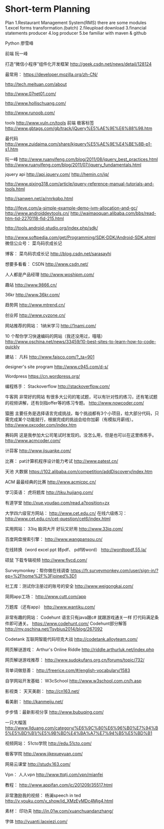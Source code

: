 # Short-term Planning
Plan
1.Restaurant Management System(RMS)
there are some modules
1.excel forms transformation.(batch)
2.fileupload download
3.financial statements producer
4.log producer
5.be familiar with maven & github 

Python 廖雪峰

前端 阮一峰

打造“微信小程序”组件化开发框架
http://geek.csdn.net/news/detail/128124

最常用：
https://developer.mozilla.org/zh-CN/

http://tech.meituan.com/about

http://www.07net01.com/

http://www.hollischuang.com/

http://www.runoob.com/

tools
http://www.vuln.cn/tools
前端
极客标签
http://www.gbtags.com/gb/track/jQuery%E5%AE%9E%E6%88%98.htm


最代码
http://www.zuidaima.com/share/kjquery%E5%AE%9E%E4%BE%8B-p1-s1.htm


阮一峰
http://www.ruanyifeng.com/blog/2011/08/jquery_best_practices.html
http://www.ruanyifeng.com/blog/2011/07/jquery_fundamentals.html


jquery api
http://api.jquery.com/
http://hemin.cn/jq/


http://www.qixing318.com/article/jquery-reference-manual-tutorials-and-tools.html


http://sanwen.net/a/nnrkqbo.html

http://ifeve.com/a-simple-example-demo-jvm-allocation-and-gc/
http://www.androiddevtools.cn/
http://waimaoquan.alibaba.com/bbs/read-htm-tid-2270118-fid-215.html

http://tools.android-studio.org/index.php/sdk/

http://www.softpedia.com/get/Programming/SDK-DDK/Android-SDK.shtml
微信公众号：
菜鸟码农成长记
 
博客：
菜鸟码农成长记
http://blog.csdn.net/sarasayhi
 
 
想要多看看：
CSDN
http://www.csdn.net/
 
人人都是产品经理
http://www.woshipm.com/
 
趣站
http://www.9866.cn/
 
36kr
http://www.36kr.com/
 
趋势网
http://www.mtrend.cn/
 
创业邦
http://www.cyzone.cn/
 
网站推荐的网站：
1纳米学习
http://1nami.com/
 
10 个帮你学习快速编码的网站（我还没用过，嘻嘻）
http://www.oschina.net/news/33459/10-best-sites-to-learn-how-to-code-quickly
 
 
建站：
凡科 
http://www.faisco.com/?_ta=901
 
designer's site program
http://www.c945.com/d-s/
 
Wordpress
https://cn.wordpress.org/
 
编程练手：
Stackoverflow
http://stackoverflow.com/
 
牛客网 非常好的网站 有很多大公司的笔试题，可以有针对性的练习，还有笔试题的视频讲解，还有剑指offer等的练习专题。
http://www.nowcoder.com/
 
猿圈 主要任务是选择语言完成挑战，每个挑战都有3个小项目，给大部分代码，只需完成某个功能就行，根据完成的挑战会给你加薪（有模拟月薪线）。
http://www.oxcoder.com/index.htm
 
赛码网 这是我参加大公司笔试时发现的。没怎么用，但是也可以在这里练练手。
http://www.acmcoder.com/
 
计蒜客
http://www.jisuanke.com/
 
比赛：
pat计算机程序设计能力考试
http://www.patest.cn/
 
天池 大数据
https://102.alibaba.com/competition/addDiscovery/index.htm
 
ACM 最最经典的比赛
http://www.acmicpc.cn/
 
学习英语：
虎将题库
http://tiku.hujiang.com/
 
有道学堂
http://xue.youdao.com/read.a?position=zx
 
大学四六级官方网站：
http://www.cet.edu.cn/
在线六级练习：
http://www.cet.edu.cn/cet-question/cet6/index.html
 
 
实用网站：
33iq 脑洞大开 好玩又好用
http://www.33iq.com/
 
百度网盘搜索引擎：
http://www.wangpansou.cn/
 
在线转换（word excel ppt 转pdf、 pdf转word）
http://wordtopdf.55.la/
 
硕鼠 下载专辑视频
http://www.flvcd.com/
 
Surveymonkey：帮你做在线调查
https://fr.surveymonkey.com/user/sign-in/?ep=%2Fhome%2F%3Fjoined%3D1
 
社工库：测试你注册过的账号的安全
http://www.weigongkai.com/
 
简网app工场：
http://www.cutt.com/app
 
万题库（还有app）
http://www.wantiku.com/
 
非常有趣的网站：
Codehunt 语言只有java跟c# 就跟游戏通关一样 打代码满足条件即可通关。
https://www.codehunt.com/
Codehunt部分解答
http://my.oschina.net/Tsybius2014/blog/267092
 
Codetank 互联网智能代码坦克大战
http://codetank.alloyteam.com/
 
网页解谜游戏：
Arthur's Online Riddle
http://riddle.arthurluk.net/index.php
 
网页解谜游戏推荐：
http://www.sudokufans.org.cn/forums/topic/732/
 
背单词做慈善：
http://freerice.com/#/english-vocabulary/1583
 
自学网站开发基础：
W3cSchool
http://www.w3school.com.cn/h.asp
 
影视类：
天天美剧：
http://cn163.net/
 
看美剧：
http://kanmeiju.net/
 
步步情：最新影视分享
http://www.bubuqing.com/
 
一只大榴莲
http://www.llduang.com/category/%E6%9C%80%E6%96%B0%E7%94%B5%E5%BD%B1/%E5%9B%BD%E4%BA%A7%E7%94%B5%E5%BD%B1
 
视频网站：
51cto学院
http://edu.51cto.com/
 
极客学院
http://www.jikexueyuan.com/
 
网易云课堂
http://study.163.com/
 
Vpn：
人人vpn
http://www.ttqtj.com/vpn/mianfei
 
教程：
http://www.appifan.com/jc/201209/35517.html
 
非常激励我的视频：
杨澜speech in ted
http://v.youku.com/v_show/id_XMzEyMDc4Mjg4.html

素材：
印功夫 
http://in.01w.com/xuanchuandanzhang/
 
字体
http://yuanti.laoxiezi.com/
 
 

